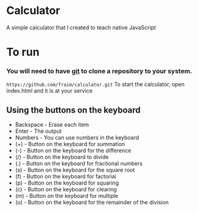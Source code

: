 # Calculator

A simple calculator that I created to teach native JavaScript

# To run

### You will need to have [git](https://git-scm.com/) to clone a repository to your system.

`https://github.com/fraim/calculator.git`
To start the calculator, open index.html and it is at your service

## Using the buttons on the keyboard

* Backspace - Erase each item
* Enter - The output
* Numbers - You can use numbers in the keyboard
* (+) - Button on the keyboard for summation
* (-) - Button on the keyboard for the difference 
* (/) - Button on the keyboard to divide
* (.) - Button on the keyboard for fractional numbers
* (s) - Button on the keyboard for the square root
* (f) - Button on the keyboard for factorial
* (p) - Button on the keyboard for squaring
* (с) - Button on the keyboard for clearing
* (m) - Button on the keyboard for multiple
* (o) - Button on the keyboard for the remainder of the division
